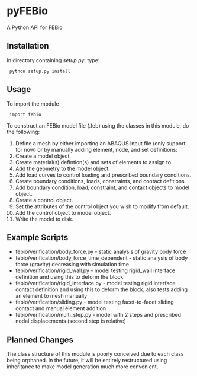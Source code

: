 # pyFEBio #
A Python API for FEBio
## Installation ##
In directory containing *setup.py*, type:
<pre><code> python setup.py install </code></pre>
## Usage ##
To import the module
<pre><code> import febio </code></pre>

To construct an FEBio model file (.feb) using the classes in this module, do the following:
1. Define a mesh by either importing an ABAQUS input file (only support for now) or by manually adding element, node, and set definitions:
2. Create a model object.
3. Create material(s) defintion(s) and sets of elements to assign to.
4. Add the geometry to the model object.
5. Add load curves to control loading and prescribed boundary conditions.
6. Create boundary conditions, loads, constraints, and contact defitions.
7. Add boundary condition, load, constraint, and contact objects to model object.
10. Create a control object.
11. Set the attributes of the control object you wish to modify from default.
12. Add the control object to model object.
13. Write the model to disk.

## Example Scripts ##
* febio/verification/body_force.py - static analysis of gravity body force
* febio/verification/body_force_time_dependent - static analysis of body force (gravity) decreasing with simulation time
* febio/verification/rigid_wall.py - model testing rigid_wall interface definition and using this to deform the block
* febio/verification/rigid_interface.py - model testing rigid interface contact definition and using this to deform the block; also tests adding an element to mesh manually
* febio/verification/sliding.py - model testing facet-to-facet sliding contact and manual element addition
* febio/verification/multi_step.py - model with 2 steps and prescribed nodal displacements (second step is relative)

## Planned Changes ##
The class structure of this module is poorly conceived due to each class being orphaned. In the future, it will be entirely restructured using inheritance to make model generation much more convenient. 
